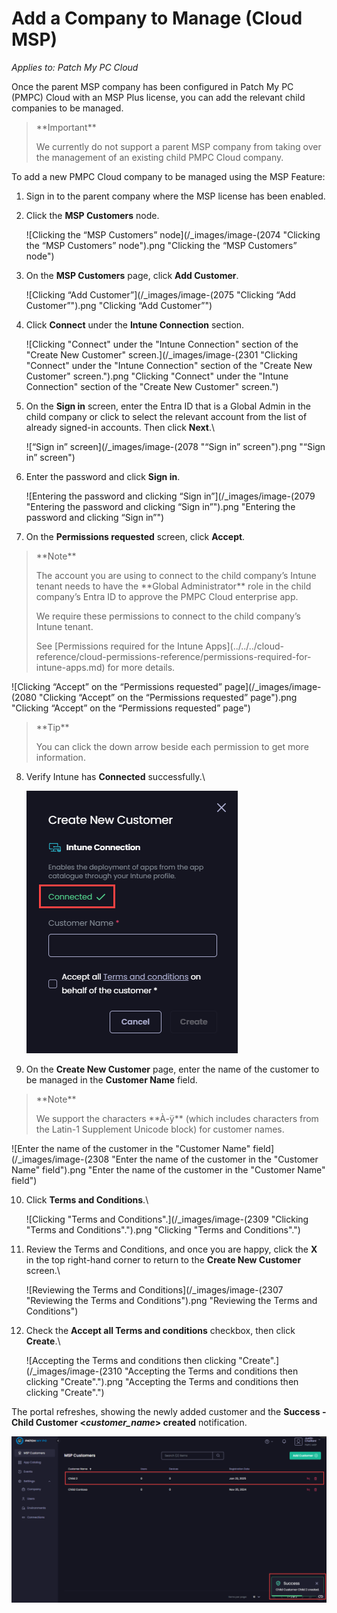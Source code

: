 # Add a Company to Manage (Cloud MSP)

_Applies to: Patch My PC Cloud_

Once the parent MSP company has been configured in Patch My PC (PMPC) Cloud with an MSP Plus license, you can add the relevant child companies to be managed.

<blockquote class="wp-block-quote">
<p>**Important**</p>
<p>We currently do not support a parent MSP company from taking over the management of an existing child PMPC Cloud company.</p>
</blockquote>

To add a new PMPC Cloud company to be managed using the MSP Feature:

1. Sign in to the parent company where the MSP license has been enabled.
2.  Click the **MSP Customers** node.

    ![Clicking the “MSP Customers” node](/_images/image-(2074 "Clicking the “MSP Customers” node").png "Clicking the “MSP Customers” node")


3.  On the **MSP Customers** page, click **Add Customer**.

    ![Clicking “Add Customer”](/_images/image-(2075 "Clicking “Add Customer”").png "Clicking “Add Customer”")


4.  Click **Connect** under the **Intune Connection** section.

    ![Clicking &#x22;Connect&#x22; under the &#x22;Intune Connection&#x22; section of the &#x22;Create New Customer&#x22; screen.](/_images/image-(2301 "Clicking &#x22;Connect&#x22; under the &#x22;Intune Connection&#x22; section of the &#x22;Create New Customer&#x22; screen.").png "Clicking &#x22;Connect&#x22; under the &#x22;Intune Connection&#x22; section of the &#x22;Create New Customer&#x22; screen.")


5.  On the **Sign in** screen, enter the Entra ID that is a Global Admin in the child company or click to select the relevant account from the list of already signed-in accounts. Then click **Next**.\


    ![“Sign in” screen](/_images/image-(2078 "“Sign in” screen").png "“Sign in” screen")


6.  Enter the password and click **Sign in**.

    ![Entering the password and clicking “Sign in”](/_images/image-(2079 "Entering the password and clicking “Sign in”").png "Entering the password and clicking “Sign in”")


7. On the **Permissions requested** screen, click **Accept**.

<blockquote class="wp-block-quote">
<p>**Note**</p>
<p>The account you are using to connect to the child company’s Intune tenant needs to have the **Global Administrator** role in the child company’s Entra ID to approve the PMPC Cloud enterprise app.</p>
<p>We require these permissions to connect to the child company’s Intune tenant.</p>
<p>See [Permissions required for the Intune Apps](../../../cloud-reference/cloud-permissions-reference/permissions-required-for-intune-apps.md) for more details.</p>
</blockquote>

![Clicking “Accept” on the “Permissions requested” page](/_images/image-(2080 "Clicking “Accept” on the “Permissions requested” page").png "Clicking “Accept” on the “Permissions requested” page")

<blockquote class="wp-block-quote">
<p>**Tip**</p>
<p>You can click the down arrow beside each permission to get more information.</p>
</blockquote>

8.  Verify Intune has **Connected** successfully.\


    ![](/_images/image-(2304).png "")


9. On the **Create New Customer** page, enter the name of the customer to be managed in the **Customer Name** field.

<blockquote class="wp-block-quote">
<p>**Note**</p>
<p>We support the characters **À-ÿ** (which includes characters from the Latin-1 Supplement Unicode block) for customer names.</p>
</blockquote>

![Enter the name of the customer in the &#x22;Customer Name&#x22; field](/_images/image-(2308 "Enter the name of the customer in the &#x22;Customer Name&#x22; field").png "Enter the name of the customer in the &#x22;Customer Name&#x22; field")

10. Click **Terms and Conditions**.\


    ![Clicking &#x22;Terms and Conditions&#x22;.](/_images/image-(2309 "Clicking &#x22;Terms and Conditions&#x22;.").png "Clicking &#x22;Terms and Conditions&#x22;.")


11. Review the Terms and Conditions, and once you are happy, click the **X** in the top right-hand corner to return to the **Create New Customer** screen.\


    ![Reviewing the Terms and Conditions](/_images/image-(2307 "Reviewing the Terms and Conditions").png "Reviewing the Terms and Conditions")


12. Check the **Accept all Terms and conditions** checkbox, then click **Create**.\


    ![Accepting the Terms and conditions then clicking &#x22;Create&#x22;.](/_images/image-(2310 "Accepting the Terms and conditions then clicking &#x22;Create&#x22;.").png "Accepting the Terms and conditions then clicking &#x22;Create&#x22;.")



The portal refreshes, showing the newly added customer and the **Success - Child Customer <**_**customer\_name**_**> created** notification.

![](/_images/image-(2566).png "")